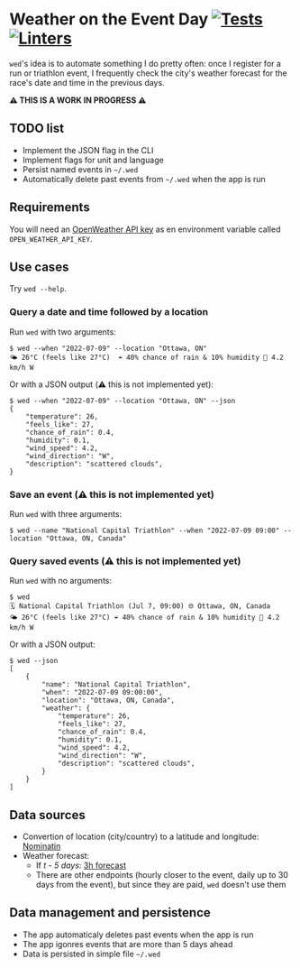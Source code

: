 # Weather on the Event Day [![Tests](https://github.com/cuducos/wed/actions/workflows/tests.yml/badge.svg)](https://github.com/cuducos/wed/actions/workflows/tests.yml) [![Linters](https://github.com/cuducos/wed/actions/workflows/linters.yml/badge.svg)](https://github.com/cuducos/wed/actions/workflows/linters.yml)

`wed`'s idea is to automate something I do pretty often: once I register for a run or triathlon event, I frequently check the city's weather forecast for the race's date and time in the previous days.

**:warning: THIS IS A WORK IN PROGRESS :warning:**

## TODO list

- Implement the JSON flag in the CLI
- Implement flags for unit and language
- Persist named events in `~/.wed`
- Automatically delete past events from `~/.wed` when the app is run

## Requirements

You will need an [OpenWeather API key](https://home.openweathermap.org/api_keys) as en environment variable called `OPEN_WEATHER_API_KEY`.

## Use cases

Try `wed --help`.

### Query a date and time followed by a location

Run `wed` with two arguments:

```console
$ wed --when "2022-07-09" --location "Ottawa, ON"
🌤 26°C (feels like 27°C)  ☔ 40% chance of rain & 10% humidity 💨 4.2 km/h W
```

Or with a JSON output (:warning: this is not implemented yet):

```console
$ wed --when "2022-07-09" --location "Ottawa, ON" --json
{
    "temperature": 26,
    "feels_like": 27,
    "chance_of_rain": 0.4,
    "humidity": 0.1,
    "wind_speed": 4.2,
    "wind_direction": "W",
    "description": "scattered clouds",
}
```

### Save an event (:warning: this is not implemented yet)

Run `wed` with three arguments:

```console
$ wed --name "National Capital Triathlon" --when "2022-07-09 09:00" --location "Ottawa, ON, Canada"
```

### Query saved events (:warning: this is not implemented yet)

Run `wed` with no arguments:

```console
$ wed
🗓 National Capital Triathlon (Jul 7, 09:00) 🌐 Ottawa, ON, Canada
🌤 26°C (feels like 27°C) ☔ 40% chance of rain & 10% humidity 💨 4.2 km/h W
```

Or with a JSON output:

```console
$ wed --json
[
    {
        "name": "National Capital Triathlon",
        "when": "2022-07-09 09:00:00",
        "location": "Ottawa, ON, Canada",
        "weather": {
            "temperature": 26,
            "feels_like": 27,
            "chance_of_rain": 0.4,
            "humidity": 0.1,
            "wind_speed": 4.2,
            "wind_direction": "W",
            "description": "scattered clouds",
        }
    }
]
```

## Data sources

* Convertion of location (city/country) to a latitude and longitude: [Nominatin](https://wiki.openstreetmap.org/wiki/Nominatim)
* Weather forecast:
   * If _t - 5 days_: [3h forecast](https://openweathermap.org/forecast5)
   * There are other endpoints (hourly closer to the event, daily up to 30 days from the event), but since they are paid, `wed` doesn't use them

## Data management and persistence

* The app automaticaly deletes past events when the app is run
* The app igonres events that are more than 5 days ahead
* Data is persisted in simple file `~/.wed`
